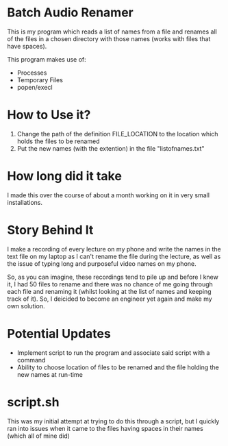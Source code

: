 # Batch Audio Renamer
This is my program which reads a list of names from a file and renames all of the files in a chosen directory with those names (works with files that have spaces).

This program makes use of:
* Processes
* Temporary Files
* popen/execl

# How to Use it?
1. Change the path of the definition FILE_LOCATION to the location which holds the files to be renamed
2. Put the new names (with the extention) in the file "listofnames.txt"

# How long did it take
I made this over the course of about a month working on it in very small installations.

# Story Behind It
I make a recording of every lecture on my phone and write the names in the text file on my laptop as I can't rename the file during
the lecture, as well as the issue of typing long and purposeful video names on my phone.

So, as you can imagine, these recordings tend to pile up and before I knew it, I had 50 files to rename and there was no chance
of me going through each file and renaming it (whilst looking at the list of names and keeping track of it). So, I deicided to
become an engineer yet again and make my own solution.

# Potential Updates
* Implement script to run the program and associate said script with a command
* Ability to choose location of files to be renamed and the file holding the new names at run-time

# script.sh
This was my initial attempt at trying to do this through a script, but I quickly ran into issues when it came to the files having spaces in their names (which all of mine did)

